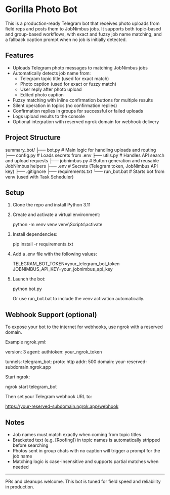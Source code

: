# Gorilla Photo Bot

This is a production-ready Telegram bot that receives photo uploads from field reps and posts them to JobNimbus jobs. It supports both topic-based and group-based workflows, with exact and fuzzy job name matching, and a fallback caption prompt when no job is initially detected.

## Features

- Uploads Telegram photo messages to matching JobNimbus jobs
- Automatically detects job name from:
  - Telegram topic title (used for exact match)
  - Photo caption (used for exact or fuzzy match)
  - User reply after photo upload
  - Edited photo caption
- Fuzzy matching with inline confirmation buttons for multiple results
- Silent operation in topics (no confirmation replies)
- Confirmation replies in groups for successful or failed uploads
- Logs upload results to the console
- Optional integration with reserved ngrok domain for webhook delivery

## Project Structure

summary_bot/
├── bot.py              # Main logic for handling uploads and routing
├── config.py           # Loads secrets from .env
├── utils.py            # Handles API search and upload requests
├── jobnimbus.py        # Button generation and reusable JobNimbus helpers
├── .env                # Secrets (Telegram token, JobNimbus API key)
├── .gitignore
├── requirements.txt
└── run_bot.bat         # Starts bot from venv (used with Task Scheduler)

## Setup

1. Clone the repo and install Python 3.11
2. Create and activate a virtual environment:

   python -m venv venv
   venv\Scripts\activate

3. Install dependencies:

   pip install -r requirements.txt

4. Add a .env file with the following values:

   TELEGRAM_BOT_TOKEN=your_telegram_bot_token
   JOBNIMBUS_API_KEY=your_jobnimbus_api_key

5. Launch the bot:

   python bot.py

   Or use run_bot.bat to include the venv activation automatically.

## Webhook Support (optional)

To expose your bot to the internet for webhooks, use ngrok with a reserved domain.

Example ngrok.yml:

version: 3
agent:
  authtoken: your_ngrok_token

tunnels:
  telegram_bot:
    proto: http
    addr: 500
    domain: your-reserved-subdomain.ngrok.app

Start ngrok:

   ngrok start telegram_bot

Then set your Telegram webhook URL to:

   https://your-reserved-subdomain.ngrok.app/webhook

## Notes

- Job names must match exactly when coming from topic titles
- Bracketed text (e.g. [Roofing]) in topic names is automatically stripped before searching
- Photos sent in group chats with no caption will trigger a prompt for the job name
- Matching logic is case-insensitive and supports partial matches when needed

---

PRs and cleanups welcome. This bot is tuned for field speed and reliability in production.
